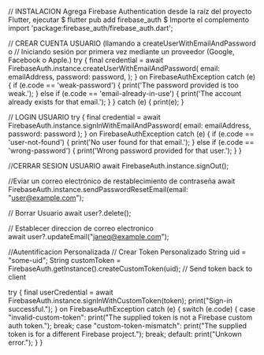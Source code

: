// INSTALACION
Agrega Firebase Authentication desde la raíz del proyecto Flutter, ejecutar
$ flutter pub add firebase_auth
$ Importe el complemento 
import 'package:firebase_auth/firebase_auth.dart';

// CREAR CUENTA USUARIO (llamando a createUserWithEmailAndPassword o 
// Iniciando sesión por primera vez mediante un proveedor (Google, Facebook o Apple.)
try {
  final credential = await FirebaseAuth.instance.createUserWithEmailAndPassword(
  email: emailAddress,
  password: password,
  );
} on FirebaseAuthException catch (e) {
  if (e.code == 'weak-password') {
    print('The password provided is too weak.');
  } else if (e.code == 'email-already-in-use') {
    print('The account already exists for that email.');
  }
  } catch (e) {
    print(e);
  }


// LOGIN USUARIO
try {
  final credential = await FirebaseAuth.instance.signInWithEmailAndPassword(
  email: emailAddress,
  password: password
  );
} on FirebaseAuthException catch (e) {
  if (e.code == 'user-not-found') {
    print('No user found for that email.');
  } else if (e.code == 'wrong-password') {
    print('Wrong password provided for that user.');
  }
}

//CERRAR SESION USUARIO
await FirebaseAuth.instance.signOut();

//Eviar un correo electrónico de restablecimiento de contraseña
await FirebaseAuth.instance.sendPasswordResetEmail(email: "user@example.com");

// Borrar Usuario
await user?.delete();

// Establecer direccion de correo electronico  
await user?.updateEmail("janeq@example.com");


//Autentificacion Personalizada
// Crear Token Personalizado
String uid = "some-uid";
String customToken = FirebaseAuth.getInstance().createCustomToken(uid);
// Send token back to client

try {
    final userCredential =
      await FirebaseAuth.instance.signInWithCustomToken(token);
    print("Sign-in successful.");
  } on FirebaseAuthException catch (e) {
    switch (e.code) {
    case "invalid-custom-token":
      print("The supplied token is not a Firebase custom auth token.");
      break;
    case "custom-token-mismatch":
      print("The supplied token is for a different Firebase project.");
      break;
    default:
      print("Unkown error.");
    }
  }


